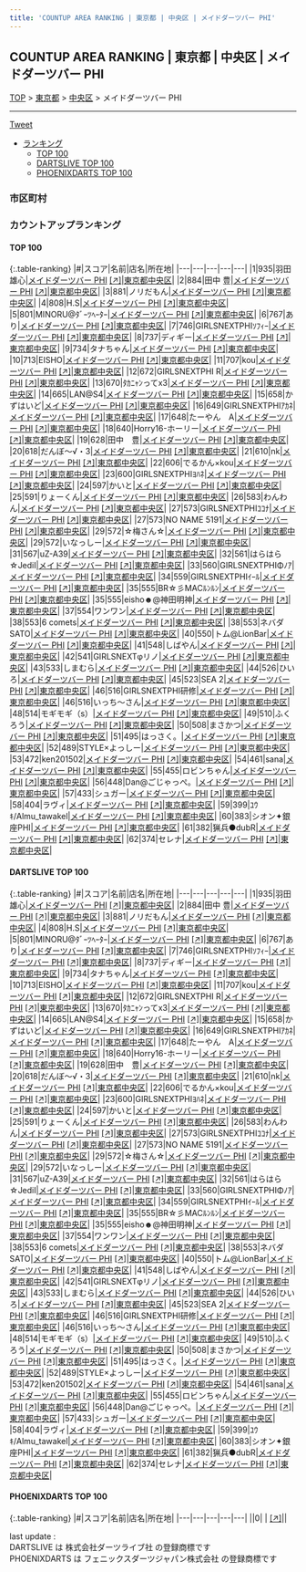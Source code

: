 ```yaml
---
title: 'COUNTUP AREA RANKING | 東京都 | 中央区 | メイドダーツバー PHI'
---
```

## COUNTUP AREA RANKING | 東京都 | 中央区 | メイドダーツバー PHI

[TOP](/darts/rank/) > [東京都](/darts/rank/東京都/) > [中央区](/darts/rank/東京都/中央区/) > メイドダーツバー PHI

___

<a href="https://twitter.com/share?ref_src=twsrc%5Etfw" data-text="COUNTUP AREA RANKING | 東京都中央区メイドダーツバー PHI" class="twitter-share-button" data-hashtags="DARTSLIVE,PHOENIXDARTS,darts,ダーツ" data-show-count="false">Tweet</a>

* [ランキング](#カウントアップランキング)
    * [TOP 100](#top-100)
    * [DARTSLIVE TOP 100](#dartslive-top-100)
    * [PHOENIXDARTS TOP 100](#phoenixdarts-top-100)

### 市区町村

<ul>

</ul>

### カウントアップランキング

#### TOP 100



{:.table-ranking}
|#|スコア|名前|店名|所在地|
|---|---|---|---|---|
|1|935|<span class="rank-name-dl">羽田 雄心</span>|<a href="/darts/rank/shops/1cca150e61a6a6e20d9b047a20a7ba1e.html">メイドダーツバー PHI</a> <a href="https://search.dartslive.com/jp/shop/1cca150e61a6a6e20d9b047a20a7ba1e">[↗]</a>|<a href="/darts/rank/東京都/中央区">東京都中央区</a>|
|2|884|<span class="rank-name-dl">田中 豊</span>|<a href="/darts/rank/shops/1cca150e61a6a6e20d9b047a20a7ba1e.html">メイドダーツバー PHI</a> <a href="https://search.dartslive.com/jp/shop/1cca150e61a6a6e20d9b047a20a7ba1e">[↗]</a>|<a href="/darts/rank/東京都/中央区">東京都中央区</a>|
|3|881|<span class="rank-name-dl">ノリだもん</span>|<a href="/darts/rank/shops/1cca150e61a6a6e20d9b047a20a7ba1e.html">メイドダーツバー PHI</a> <a href="https://search.dartslive.com/jp/shop/1cca150e61a6a6e20d9b047a20a7ba1e">[↗]</a>|<a href="/darts/rank/東京都/中央区">東京都中央区</a>|
|4|808|<span class="rank-name-dl">H.S</span>|<a href="/darts/rank/shops/1cca150e61a6a6e20d9b047a20a7ba1e.html">メイドダーツバー PHI</a> <a href="https://search.dartslive.com/jp/shop/1cca150e61a6a6e20d9b047a20a7ba1e">[↗]</a>|<a href="/darts/rank/東京都/中央区">東京都中央区</a>|
|5|801|<span class="rank-name-dl">MINORU@ﾀﾞｰﾂﾍｰﾀｰ</span>|<a href="/darts/rank/shops/1cca150e61a6a6e20d9b047a20a7ba1e.html">メイドダーツバー PHI</a> <a href="https://search.dartslive.com/jp/shop/1cca150e61a6a6e20d9b047a20a7ba1e">[↗]</a>|<a href="/darts/rank/東京都/中央区">東京都中央区</a>|
|6|767|<span class="rank-name-dl">あり</span>|<a href="/darts/rank/shops/1cca150e61a6a6e20d9b047a20a7ba1e.html">メイドダーツバー PHI</a> <a href="https://search.dartslive.com/jp/shop/1cca150e61a6a6e20d9b047a20a7ba1e">[↗]</a>|<a href="/darts/rank/東京都/中央区">東京都中央区</a>|
|7|746|<span class="rank-name-dl">GIRLSNEXTPHIｿﾌｨｰ</span>|<a href="/darts/rank/shops/1cca150e61a6a6e20d9b047a20a7ba1e.html">メイドダーツバー PHI</a> <a href="https://search.dartslive.com/jp/shop/1cca150e61a6a6e20d9b047a20a7ba1e">[↗]</a>|<a href="/darts/rank/東京都/中央区">東京都中央区</a>|
|8|737|<span class="rank-name-dl">ディギー</span>|<a href="/darts/rank/shops/1cca150e61a6a6e20d9b047a20a7ba1e.html">メイドダーツバー PHI</a> <a href="https://search.dartslive.com/jp/shop/1cca150e61a6a6e20d9b047a20a7ba1e">[↗]</a>|<a href="/darts/rank/東京都/中央区">東京都中央区</a>|
|9|734|<span class="rank-name-dl">タナちゃん</span>|<a href="/darts/rank/shops/1cca150e61a6a6e20d9b047a20a7ba1e.html">メイドダーツバー PHI</a> <a href="https://search.dartslive.com/jp/shop/1cca150e61a6a6e20d9b047a20a7ba1e">[↗]</a>|<a href="/darts/rank/東京都/中央区">東京都中央区</a>|
|10|713|<span class="rank-name-dl">EISHO</span>|<a href="/darts/rank/shops/1cca150e61a6a6e20d9b047a20a7ba1e.html">メイドダーツバー PHI</a> <a href="https://search.dartslive.com/jp/shop/1cca150e61a6a6e20d9b047a20a7ba1e">[↗]</a>|<a href="/darts/rank/東京都/中央区">東京都中央区</a>|
|11|707|<span class="rank-name-dl">kou</span>|<a href="/darts/rank/shops/1cca150e61a6a6e20d9b047a20a7ba1e.html">メイドダーツバー PHI</a> <a href="https://search.dartslive.com/jp/shop/1cca150e61a6a6e20d9b047a20a7ba1e">[↗]</a>|<a href="/darts/rank/東京都/中央区">東京都中央区</a>|
|12|672|<span class="rank-name-dl">GIRLSNEXTPHI R</span>|<a href="/darts/rank/shops/1cca150e61a6a6e20d9b047a20a7ba1e.html">メイドダーツバー PHI</a> <a href="https://search.dartslive.com/jp/shop/1cca150e61a6a6e20d9b047a20a7ba1e">[↗]</a>|<a href="/darts/rank/東京都/中央区">東京都中央区</a>|
|13|670|<span class="rank-name-dl">ﾀｶﾆｬﾝってx3</span>|<a href="/darts/rank/shops/1cca150e61a6a6e20d9b047a20a7ba1e.html">メイドダーツバー PHI</a> <a href="https://search.dartslive.com/jp/shop/1cca150e61a6a6e20d9b047a20a7ba1e">[↗]</a>|<a href="/darts/rank/東京都/中央区">東京都中央区</a>|
|14|665|<span class="rank-name-dl">LAN@S4</span>|<a href="/darts/rank/shops/1cca150e61a6a6e20d9b047a20a7ba1e.html">メイドダーツバー PHI</a> <a href="https://search.dartslive.com/jp/shop/1cca150e61a6a6e20d9b047a20a7ba1e">[↗]</a>|<a href="/darts/rank/東京都/中央区">東京都中央区</a>|
|15|658|<span class="rank-name-dl">かずはいど</span>|<a href="/darts/rank/shops/1cca150e61a6a6e20d9b047a20a7ba1e.html">メイドダーツバー PHI</a> <a href="https://search.dartslive.com/jp/shop/1cca150e61a6a6e20d9b047a20a7ba1e">[↗]</a>|<a href="/darts/rank/東京都/中央区">東京都中央区</a>|
|16|649|<span class="rank-name-dl">GIRLSNEXTPHIｱｶﾈ</span>|<a href="/darts/rank/shops/1cca150e61a6a6e20d9b047a20a7ba1e.html">メイドダーツバー PHI</a> <a href="https://search.dartslive.com/jp/shop/1cca150e61a6a6e20d9b047a20a7ba1e">[↗]</a>|<a href="/darts/rank/東京都/中央区">東京都中央区</a>|
|17|648|<span class="rank-name-dl">たーやん　A</span>|<a href="/darts/rank/shops/1cca150e61a6a6e20d9b047a20a7ba1e.html">メイドダーツバー PHI</a> <a href="https://search.dartslive.com/jp/shop/1cca150e61a6a6e20d9b047a20a7ba1e">[↗]</a>|<a href="/darts/rank/東京都/中央区">東京都中央区</a>|
|18|640|<span class="rank-name-dl">Horry16-ホーリー</span>|<a href="/darts/rank/shops/1cca150e61a6a6e20d9b047a20a7ba1e.html">メイドダーツバー PHI</a> <a href="https://search.dartslive.com/jp/shop/1cca150e61a6a6e20d9b047a20a7ba1e">[↗]</a>|<a href="/darts/rank/東京都/中央区">東京都中央区</a>|
|19|628|<span class="rank-name-dl">田中　豊</span>|<a href="/darts/rank/shops/1cca150e61a6a6e20d9b047a20a7ba1e.html">メイドダーツバー PHI</a> <a href="https://search.dartslive.com/jp/shop/1cca150e61a6a6e20d9b047a20a7ba1e">[↗]</a>|<a href="/darts/rank/東京都/中央区">東京都中央区</a>|
|20|618|<span class="rank-name-dl">だんぼ〜√・3</span>|<a href="/darts/rank/shops/1cca150e61a6a6e20d9b047a20a7ba1e.html">メイドダーツバー PHI</a> <a href="https://search.dartslive.com/jp/shop/1cca150e61a6a6e20d9b047a20a7ba1e">[↗]</a>|<a href="/darts/rank/東京都/中央区">東京都中央区</a>|
|21|610|<span class="rank-name-dl">nk</span>|<a href="/darts/rank/shops/1cca150e61a6a6e20d9b047a20a7ba1e.html">メイドダーツバー PHI</a> <a href="https://search.dartslive.com/jp/shop/1cca150e61a6a6e20d9b047a20a7ba1e">[↗]</a>|<a href="/darts/rank/東京都/中央区">東京都中央区</a>|
|22|606|<span class="rank-name-dl">でるかん×kou</span>|<a href="/darts/rank/shops/1cca150e61a6a6e20d9b047a20a7ba1e.html">メイドダーツバー PHI</a> <a href="https://search.dartslive.com/jp/shop/1cca150e61a6a6e20d9b047a20a7ba1e">[↗]</a>|<a href="/darts/rank/東京都/中央区">東京都中央区</a>|
|23|600|<span class="rank-name-dl">GIRLSNEXTPHIﾖﾊﾈ</span>|<a href="/darts/rank/shops/1cca150e61a6a6e20d9b047a20a7ba1e.html">メイドダーツバー PHI</a> <a href="https://search.dartslive.com/jp/shop/1cca150e61a6a6e20d9b047a20a7ba1e">[↗]</a>|<a href="/darts/rank/東京都/中央区">東京都中央区</a>|
|24|597|<span class="rank-name-dl">かいと</span>|<a href="/darts/rank/shops/1cca150e61a6a6e20d9b047a20a7ba1e.html">メイドダーツバー PHI</a> <a href="https://search.dartslive.com/jp/shop/1cca150e61a6a6e20d9b047a20a7ba1e">[↗]</a>|<a href="/darts/rank/東京都/中央区">東京都中央区</a>|
|25|591|<span class="rank-name-dl">りょーくん</span>|<a href="/darts/rank/shops/1cca150e61a6a6e20d9b047a20a7ba1e.html">メイドダーツバー PHI</a> <a href="https://search.dartslive.com/jp/shop/1cca150e61a6a6e20d9b047a20a7ba1e">[↗]</a>|<a href="/darts/rank/東京都/中央区">東京都中央区</a>|
|26|583|<span class="rank-name-dl">わんわん</span>|<a href="/darts/rank/shops/1cca150e61a6a6e20d9b047a20a7ba1e.html">メイドダーツバー PHI</a> <a href="https://search.dartslive.com/jp/shop/1cca150e61a6a6e20d9b047a20a7ba1e">[↗]</a>|<a href="/darts/rank/東京都/中央区">東京都中央区</a>|
|27|573|<span class="rank-name-dl">GIRLSNEXTPHIｺｺﾅ</span>|<a href="/darts/rank/shops/1cca150e61a6a6e20d9b047a20a7ba1e.html">メイドダーツバー PHI</a> <a href="https://search.dartslive.com/jp/shop/1cca150e61a6a6e20d9b047a20a7ba1e">[↗]</a>|<a href="/darts/rank/東京都/中央区">東京都中央区</a>|
|27|573|<span class="rank-name-dl">NO NAME 5191</span>|<a href="/darts/rank/shops/1cca150e61a6a6e20d9b047a20a7ba1e.html">メイドダーツバー PHI</a> <a href="https://search.dartslive.com/jp/shop/1cca150e61a6a6e20d9b047a20a7ba1e">[↗]</a>|<a href="/darts/rank/東京都/中央区">東京都中央区</a>|
|29|572|<span class="rank-name-dl">☆梅さん☆</span>|<a href="/darts/rank/shops/1cca150e61a6a6e20d9b047a20a7ba1e.html">メイドダーツバー PHI</a> <a href="https://search.dartslive.com/jp/shop/1cca150e61a6a6e20d9b047a20a7ba1e">[↗]</a>|<a href="/darts/rank/東京都/中央区">東京都中央区</a>|
|29|572|<span class="rank-name-dl">いなっしー</span>|<a href="/darts/rank/shops/1cca150e61a6a6e20d9b047a20a7ba1e.html">メイドダーツバー PHI</a> <a href="https://search.dartslive.com/jp/shop/1cca150e61a6a6e20d9b047a20a7ba1e">[↗]</a>|<a href="/darts/rank/東京都/中央区">東京都中央区</a>|
|31|567|<span class="rank-name-dl">uZ-A39</span>|<a href="/darts/rank/shops/1cca150e61a6a6e20d9b047a20a7ba1e.html">メイドダーツバー PHI</a> <a href="https://search.dartslive.com/jp/shop/1cca150e61a6a6e20d9b047a20a7ba1e">[↗]</a>|<a href="/darts/rank/東京都/中央区">東京都中央区</a>|
|32|561|<span class="rank-name-dl">はらはら☆JediⅠ</span>|<a href="/darts/rank/shops/1cca150e61a6a6e20d9b047a20a7ba1e.html">メイドダーツバー PHI</a> <a href="https://search.dartslive.com/jp/shop/1cca150e61a6a6e20d9b047a20a7ba1e">[↗]</a>|<a href="/darts/rank/東京都/中央区">東京都中央区</a>|
|33|560|<span class="rank-name-dl">GIRLSNEXTPHIΦﾉｱ</span>|<a href="/darts/rank/shops/1cca150e61a6a6e20d9b047a20a7ba1e.html">メイドダーツバー PHI</a> <a href="https://search.dartslive.com/jp/shop/1cca150e61a6a6e20d9b047a20a7ba1e">[↗]</a>|<a href="/darts/rank/東京都/中央区">東京都中央区</a>|
|34|559|<span class="rank-name-dl">GIRLSNEXTPHIｲｰﾙ</span>|<a href="/darts/rank/shops/1cca150e61a6a6e20d9b047a20a7ba1e.html">メイドダーツバー PHI</a> <a href="https://search.dartslive.com/jp/shop/1cca150e61a6a6e20d9b047a20a7ba1e">[↗]</a>|<a href="/darts/rank/東京都/中央区">東京都中央区</a>|
|35|555|<span class="rank-name-dl">BR☆彡MACﾙﾝﾙﾝ</span>|<a href="/darts/rank/shops/1cca150e61a6a6e20d9b047a20a7ba1e.html">メイドダーツバー PHI</a> <a href="https://search.dartslive.com/jp/shop/1cca150e61a6a6e20d9b047a20a7ba1e">[↗]</a>|<a href="/darts/rank/東京都/中央区">東京都中央区</a>|
|35|555|<span class="rank-name-dl">eisho☻@神田明神</span>|<a href="/darts/rank/shops/1cca150e61a6a6e20d9b047a20a7ba1e.html">メイドダーツバー PHI</a> <a href="https://search.dartslive.com/jp/shop/1cca150e61a6a6e20d9b047a20a7ba1e">[↗]</a>|<a href="/darts/rank/東京都/中央区">東京都中央区</a>|
|37|554|<span class="rank-name-dl">ワンワン</span>|<a href="/darts/rank/shops/1cca150e61a6a6e20d9b047a20a7ba1e.html">メイドダーツバー PHI</a> <a href="https://search.dartslive.com/jp/shop/1cca150e61a6a6e20d9b047a20a7ba1e">[↗]</a>|<a href="/darts/rank/東京都/中央区">東京都中央区</a>|
|38|553|<span class="rank-name-dl">6 comets</span>|<a href="/darts/rank/shops/1cca150e61a6a6e20d9b047a20a7ba1e.html">メイドダーツバー PHI</a> <a href="https://search.dartslive.com/jp/shop/1cca150e61a6a6e20d9b047a20a7ba1e">[↗]</a>|<a href="/darts/rank/東京都/中央区">東京都中央区</a>|
|38|553|<span class="rank-name-dl">ネバダSATO</span>|<a href="/darts/rank/shops/1cca150e61a6a6e20d9b047a20a7ba1e.html">メイドダーツバー PHI</a> <a href="https://search.dartslive.com/jp/shop/1cca150e61a6a6e20d9b047a20a7ba1e">[↗]</a>|<a href="/darts/rank/東京都/中央区">東京都中央区</a>|
|40|550|<span class="rank-name-dl">トム@LionBar</span>|<a href="/darts/rank/shops/1cca150e61a6a6e20d9b047a20a7ba1e.html">メイドダーツバー PHI</a> <a href="https://search.dartslive.com/jp/shop/1cca150e61a6a6e20d9b047a20a7ba1e">[↗]</a>|<a href="/darts/rank/東京都/中央区">東京都中央区</a>|
|41|548|<span class="rank-name-dl">しばやん</span>|<a href="/darts/rank/shops/1cca150e61a6a6e20d9b047a20a7ba1e.html">メイドダーツバー PHI</a> <a href="https://search.dartslive.com/jp/shop/1cca150e61a6a6e20d9b047a20a7ba1e">[↗]</a>|<a href="/darts/rank/東京都/中央区">東京都中央区</a>|
|42|541|<span class="rank-name-dl">GIRLSNEXTφリノ</span>|<a href="/darts/rank/shops/1cca150e61a6a6e20d9b047a20a7ba1e.html">メイドダーツバー PHI</a> <a href="https://search.dartslive.com/jp/shop/1cca150e61a6a6e20d9b047a20a7ba1e">[↗]</a>|<a href="/darts/rank/東京都/中央区">東京都中央区</a>|
|43|533|<span class="rank-name-dl">しまむら</span>|<a href="/darts/rank/shops/1cca150e61a6a6e20d9b047a20a7ba1e.html">メイドダーツバー PHI</a> <a href="https://search.dartslive.com/jp/shop/1cca150e61a6a6e20d9b047a20a7ba1e">[↗]</a>|<a href="/darts/rank/東京都/中央区">東京都中央区</a>|
|44|526|<span class="rank-name-dl">ひいろ</span>|<a href="/darts/rank/shops/1cca150e61a6a6e20d9b047a20a7ba1e.html">メイドダーツバー PHI</a> <a href="https://search.dartslive.com/jp/shop/1cca150e61a6a6e20d9b047a20a7ba1e">[↗]</a>|<a href="/darts/rank/東京都/中央区">東京都中央区</a>|
|45|523|<span class="rank-name-dl">SEA 2</span>|<a href="/darts/rank/shops/1cca150e61a6a6e20d9b047a20a7ba1e.html">メイドダーツバー PHI</a> <a href="https://search.dartslive.com/jp/shop/1cca150e61a6a6e20d9b047a20a7ba1e">[↗]</a>|<a href="/darts/rank/東京都/中央区">東京都中央区</a>|
|46|516|<span class="rank-name-dl">GIRLSNEXTPHI研修</span>|<a href="/darts/rank/shops/1cca150e61a6a6e20d9b047a20a7ba1e.html">メイドダーツバー PHI</a> <a href="https://search.dartslive.com/jp/shop/1cca150e61a6a6e20d9b047a20a7ba1e">[↗]</a>|<a href="/darts/rank/東京都/中央区">東京都中央区</a>|
|46|516|<span class="rank-name-dl">いっち～さん</span>|<a href="/darts/rank/shops/1cca150e61a6a6e20d9b047a20a7ba1e.html">メイドダーツバー PHI</a> <a href="https://search.dartslive.com/jp/shop/1cca150e61a6a6e20d9b047a20a7ba1e">[↗]</a>|<a href="/darts/rank/東京都/中央区">東京都中央区</a>|
|48|514|<span class="rank-name-dl">モギモギ（s）</span>|<a href="/darts/rank/shops/1cca150e61a6a6e20d9b047a20a7ba1e.html">メイドダーツバー PHI</a> <a href="https://search.dartslive.com/jp/shop/1cca150e61a6a6e20d9b047a20a7ba1e">[↗]</a>|<a href="/darts/rank/東京都/中央区">東京都中央区</a>|
|49|510|<span class="rank-name-dl">ふくろう</span>|<a href="/darts/rank/shops/1cca150e61a6a6e20d9b047a20a7ba1e.html">メイドダーツバー PHI</a> <a href="https://search.dartslive.com/jp/shop/1cca150e61a6a6e20d9b047a20a7ba1e">[↗]</a>|<a href="/darts/rank/東京都/中央区">東京都中央区</a>|
|50|508|<span class="rank-name-dl">まさかつ</span>|<a href="/darts/rank/shops/1cca150e61a6a6e20d9b047a20a7ba1e.html">メイドダーツバー PHI</a> <a href="https://search.dartslive.com/jp/shop/1cca150e61a6a6e20d9b047a20a7ba1e">[↗]</a>|<a href="/darts/rank/東京都/中央区">東京都中央区</a>|
|51|495|<span class="rank-name-dl">はっさく。</span>|<a href="/darts/rank/shops/1cca150e61a6a6e20d9b047a20a7ba1e.html">メイドダーツバー PHI</a> <a href="https://search.dartslive.com/jp/shop/1cca150e61a6a6e20d9b047a20a7ba1e">[↗]</a>|<a href="/darts/rank/東京都/中央区">東京都中央区</a>|
|52|489|<span class="rank-name-dl">STYLE×よっしー</span>|<a href="/darts/rank/shops/1cca150e61a6a6e20d9b047a20a7ba1e.html">メイドダーツバー PHI</a> <a href="https://search.dartslive.com/jp/shop/1cca150e61a6a6e20d9b047a20a7ba1e">[↗]</a>|<a href="/darts/rank/東京都/中央区">東京都中央区</a>|
|53|472|<span class="rank-name-dl">ken201502</span>|<a href="/darts/rank/shops/1cca150e61a6a6e20d9b047a20a7ba1e.html">メイドダーツバー PHI</a> <a href="https://search.dartslive.com/jp/shop/1cca150e61a6a6e20d9b047a20a7ba1e">[↗]</a>|<a href="/darts/rank/東京都/中央区">東京都中央区</a>|
|54|461|<span class="rank-name-dl">sana</span>|<a href="/darts/rank/shops/1cca150e61a6a6e20d9b047a20a7ba1e.html">メイドダーツバー PHI</a> <a href="https://search.dartslive.com/jp/shop/1cca150e61a6a6e20d9b047a20a7ba1e">[↗]</a>|<a href="/darts/rank/東京都/中央区">東京都中央区</a>|
|55|455|<span class="rank-name-dl">ロビンちゃん</span>|<a href="/darts/rank/shops/1cca150e61a6a6e20d9b047a20a7ba1e.html">メイドダーツバー PHI</a> <a href="https://search.dartslive.com/jp/shop/1cca150e61a6a6e20d9b047a20a7ba1e">[↗]</a>|<a href="/darts/rank/東京都/中央区">東京都中央区</a>|
|56|448|<span class="rank-name-dl">Dan@ごじゃっぺ。</span>|<a href="/darts/rank/shops/1cca150e61a6a6e20d9b047a20a7ba1e.html">メイドダーツバー PHI</a> <a href="https://search.dartslive.com/jp/shop/1cca150e61a6a6e20d9b047a20a7ba1e">[↗]</a>|<a href="/darts/rank/東京都/中央区">東京都中央区</a>|
|57|433|<span class="rank-name-dl">シュガー</span>|<a href="/darts/rank/shops/1cca150e61a6a6e20d9b047a20a7ba1e.html">メイドダーツバー PHI</a> <a href="https://search.dartslive.com/jp/shop/1cca150e61a6a6e20d9b047a20a7ba1e">[↗]</a>|<a href="/darts/rank/東京都/中央区">東京都中央区</a>|
|58|404|<span class="rank-name-dl">ラヴィ</span>|<a href="/darts/rank/shops/1cca150e61a6a6e20d9b047a20a7ba1e.html">メイドダーツバー PHI</a> <a href="https://search.dartslive.com/jp/shop/1cca150e61a6a6e20d9b047a20a7ba1e">[↗]</a>|<a href="/darts/rank/東京都/中央区">東京都中央区</a>|
|59|399|<span class="rank-name-dl">ﾕｳｷ/Almu_tawakel</span>|<a href="/darts/rank/shops/1cca150e61a6a6e20d9b047a20a7ba1e.html">メイドダーツバー PHI</a> <a href="https://search.dartslive.com/jp/shop/1cca150e61a6a6e20d9b047a20a7ba1e">[↗]</a>|<a href="/darts/rank/東京都/中央区">東京都中央区</a>|
|60|383|<span class="rank-name-dl">シオン✦銀座PHI</span>|<a href="/darts/rank/shops/1cca150e61a6a6e20d9b047a20a7ba1e.html">メイドダーツバー PHI</a> <a href="https://search.dartslive.com/jp/shop/1cca150e61a6a6e20d9b047a20a7ba1e">[↗]</a>|<a href="/darts/rank/東京都/中央区">東京都中央区</a>|
|61|382|<span class="rank-name-dl">猟兵●dubR</span>|<a href="/darts/rank/shops/1cca150e61a6a6e20d9b047a20a7ba1e.html">メイドダーツバー PHI</a> <a href="https://search.dartslive.com/jp/shop/1cca150e61a6a6e20d9b047a20a7ba1e">[↗]</a>|<a href="/darts/rank/東京都/中央区">東京都中央区</a>|
|62|374|<span class="rank-name-dl">セレナ</span>|<a href="/darts/rank/shops/1cca150e61a6a6e20d9b047a20a7ba1e.html">メイドダーツバー PHI</a> <a href="https://search.dartslive.com/jp/shop/1cca150e61a6a6e20d9b047a20a7ba1e">[↗]</a>|<a href="/darts/rank/東京都/中央区">東京都中央区</a>|


#### DARTSLIVE TOP 100



{:.table-ranking}
|#|スコア|名前|店名|所在地|
|---|---|---|---|---|
|1|935|<span class="rank-name-dl">羽田 雄心</span>|<a href="/darts/rank/shops/1cca150e61a6a6e20d9b047a20a7ba1e.html">メイドダーツバー PHI</a> <a href="https://search.dartslive.com/jp/shop/1cca150e61a6a6e20d9b047a20a7ba1e">[↗]</a>|<a href="/darts/rank/東京都/中央区">東京都中央区</a>|
|2|884|<span class="rank-name-dl">田中 豊</span>|<a href="/darts/rank/shops/1cca150e61a6a6e20d9b047a20a7ba1e.html">メイドダーツバー PHI</a> <a href="https://search.dartslive.com/jp/shop/1cca150e61a6a6e20d9b047a20a7ba1e">[↗]</a>|<a href="/darts/rank/東京都/中央区">東京都中央区</a>|
|3|881|<span class="rank-name-dl">ノリだもん</span>|<a href="/darts/rank/shops/1cca150e61a6a6e20d9b047a20a7ba1e.html">メイドダーツバー PHI</a> <a href="https://search.dartslive.com/jp/shop/1cca150e61a6a6e20d9b047a20a7ba1e">[↗]</a>|<a href="/darts/rank/東京都/中央区">東京都中央区</a>|
|4|808|<span class="rank-name-dl">H.S</span>|<a href="/darts/rank/shops/1cca150e61a6a6e20d9b047a20a7ba1e.html">メイドダーツバー PHI</a> <a href="https://search.dartslive.com/jp/shop/1cca150e61a6a6e20d9b047a20a7ba1e">[↗]</a>|<a href="/darts/rank/東京都/中央区">東京都中央区</a>|
|5|801|<span class="rank-name-dl">MINORU@ﾀﾞｰﾂﾍｰﾀｰ</span>|<a href="/darts/rank/shops/1cca150e61a6a6e20d9b047a20a7ba1e.html">メイドダーツバー PHI</a> <a href="https://search.dartslive.com/jp/shop/1cca150e61a6a6e20d9b047a20a7ba1e">[↗]</a>|<a href="/darts/rank/東京都/中央区">東京都中央区</a>|
|6|767|<span class="rank-name-dl">あり</span>|<a href="/darts/rank/shops/1cca150e61a6a6e20d9b047a20a7ba1e.html">メイドダーツバー PHI</a> <a href="https://search.dartslive.com/jp/shop/1cca150e61a6a6e20d9b047a20a7ba1e">[↗]</a>|<a href="/darts/rank/東京都/中央区">東京都中央区</a>|
|7|746|<span class="rank-name-dl">GIRLSNEXTPHIｿﾌｨｰ</span>|<a href="/darts/rank/shops/1cca150e61a6a6e20d9b047a20a7ba1e.html">メイドダーツバー PHI</a> <a href="https://search.dartslive.com/jp/shop/1cca150e61a6a6e20d9b047a20a7ba1e">[↗]</a>|<a href="/darts/rank/東京都/中央区">東京都中央区</a>|
|8|737|<span class="rank-name-dl">ディギー</span>|<a href="/darts/rank/shops/1cca150e61a6a6e20d9b047a20a7ba1e.html">メイドダーツバー PHI</a> <a href="https://search.dartslive.com/jp/shop/1cca150e61a6a6e20d9b047a20a7ba1e">[↗]</a>|<a href="/darts/rank/東京都/中央区">東京都中央区</a>|
|9|734|<span class="rank-name-dl">タナちゃん</span>|<a href="/darts/rank/shops/1cca150e61a6a6e20d9b047a20a7ba1e.html">メイドダーツバー PHI</a> <a href="https://search.dartslive.com/jp/shop/1cca150e61a6a6e20d9b047a20a7ba1e">[↗]</a>|<a href="/darts/rank/東京都/中央区">東京都中央区</a>|
|10|713|<span class="rank-name-dl">EISHO</span>|<a href="/darts/rank/shops/1cca150e61a6a6e20d9b047a20a7ba1e.html">メイドダーツバー PHI</a> <a href="https://search.dartslive.com/jp/shop/1cca150e61a6a6e20d9b047a20a7ba1e">[↗]</a>|<a href="/darts/rank/東京都/中央区">東京都中央区</a>|
|11|707|<span class="rank-name-dl">kou</span>|<a href="/darts/rank/shops/1cca150e61a6a6e20d9b047a20a7ba1e.html">メイドダーツバー PHI</a> <a href="https://search.dartslive.com/jp/shop/1cca150e61a6a6e20d9b047a20a7ba1e">[↗]</a>|<a href="/darts/rank/東京都/中央区">東京都中央区</a>|
|12|672|<span class="rank-name-dl">GIRLSNEXTPHI R</span>|<a href="/darts/rank/shops/1cca150e61a6a6e20d9b047a20a7ba1e.html">メイドダーツバー PHI</a> <a href="https://search.dartslive.com/jp/shop/1cca150e61a6a6e20d9b047a20a7ba1e">[↗]</a>|<a href="/darts/rank/東京都/中央区">東京都中央区</a>|
|13|670|<span class="rank-name-dl">ﾀｶﾆｬﾝってx3</span>|<a href="/darts/rank/shops/1cca150e61a6a6e20d9b047a20a7ba1e.html">メイドダーツバー PHI</a> <a href="https://search.dartslive.com/jp/shop/1cca150e61a6a6e20d9b047a20a7ba1e">[↗]</a>|<a href="/darts/rank/東京都/中央区">東京都中央区</a>|
|14|665|<span class="rank-name-dl">LAN@S4</span>|<a href="/darts/rank/shops/1cca150e61a6a6e20d9b047a20a7ba1e.html">メイドダーツバー PHI</a> <a href="https://search.dartslive.com/jp/shop/1cca150e61a6a6e20d9b047a20a7ba1e">[↗]</a>|<a href="/darts/rank/東京都/中央区">東京都中央区</a>|
|15|658|<span class="rank-name-dl">かずはいど</span>|<a href="/darts/rank/shops/1cca150e61a6a6e20d9b047a20a7ba1e.html">メイドダーツバー PHI</a> <a href="https://search.dartslive.com/jp/shop/1cca150e61a6a6e20d9b047a20a7ba1e">[↗]</a>|<a href="/darts/rank/東京都/中央区">東京都中央区</a>|
|16|649|<span class="rank-name-dl">GIRLSNEXTPHIｱｶﾈ</span>|<a href="/darts/rank/shops/1cca150e61a6a6e20d9b047a20a7ba1e.html">メイドダーツバー PHI</a> <a href="https://search.dartslive.com/jp/shop/1cca150e61a6a6e20d9b047a20a7ba1e">[↗]</a>|<a href="/darts/rank/東京都/中央区">東京都中央区</a>|
|17|648|<span class="rank-name-dl">たーやん　A</span>|<a href="/darts/rank/shops/1cca150e61a6a6e20d9b047a20a7ba1e.html">メイドダーツバー PHI</a> <a href="https://search.dartslive.com/jp/shop/1cca150e61a6a6e20d9b047a20a7ba1e">[↗]</a>|<a href="/darts/rank/東京都/中央区">東京都中央区</a>|
|18|640|<span class="rank-name-dl">Horry16-ホーリー</span>|<a href="/darts/rank/shops/1cca150e61a6a6e20d9b047a20a7ba1e.html">メイドダーツバー PHI</a> <a href="https://search.dartslive.com/jp/shop/1cca150e61a6a6e20d9b047a20a7ba1e">[↗]</a>|<a href="/darts/rank/東京都/中央区">東京都中央区</a>|
|19|628|<span class="rank-name-dl">田中　豊</span>|<a href="/darts/rank/shops/1cca150e61a6a6e20d9b047a20a7ba1e.html">メイドダーツバー PHI</a> <a href="https://search.dartslive.com/jp/shop/1cca150e61a6a6e20d9b047a20a7ba1e">[↗]</a>|<a href="/darts/rank/東京都/中央区">東京都中央区</a>|
|20|618|<span class="rank-name-dl">だんぼ〜√・3</span>|<a href="/darts/rank/shops/1cca150e61a6a6e20d9b047a20a7ba1e.html">メイドダーツバー PHI</a> <a href="https://search.dartslive.com/jp/shop/1cca150e61a6a6e20d9b047a20a7ba1e">[↗]</a>|<a href="/darts/rank/東京都/中央区">東京都中央区</a>|
|21|610|<span class="rank-name-dl">nk</span>|<a href="/darts/rank/shops/1cca150e61a6a6e20d9b047a20a7ba1e.html">メイドダーツバー PHI</a> <a href="https://search.dartslive.com/jp/shop/1cca150e61a6a6e20d9b047a20a7ba1e">[↗]</a>|<a href="/darts/rank/東京都/中央区">東京都中央区</a>|
|22|606|<span class="rank-name-dl">でるかん×kou</span>|<a href="/darts/rank/shops/1cca150e61a6a6e20d9b047a20a7ba1e.html">メイドダーツバー PHI</a> <a href="https://search.dartslive.com/jp/shop/1cca150e61a6a6e20d9b047a20a7ba1e">[↗]</a>|<a href="/darts/rank/東京都/中央区">東京都中央区</a>|
|23|600|<span class="rank-name-dl">GIRLSNEXTPHIﾖﾊﾈ</span>|<a href="/darts/rank/shops/1cca150e61a6a6e20d9b047a20a7ba1e.html">メイドダーツバー PHI</a> <a href="https://search.dartslive.com/jp/shop/1cca150e61a6a6e20d9b047a20a7ba1e">[↗]</a>|<a href="/darts/rank/東京都/中央区">東京都中央区</a>|
|24|597|<span class="rank-name-dl">かいと</span>|<a href="/darts/rank/shops/1cca150e61a6a6e20d9b047a20a7ba1e.html">メイドダーツバー PHI</a> <a href="https://search.dartslive.com/jp/shop/1cca150e61a6a6e20d9b047a20a7ba1e">[↗]</a>|<a href="/darts/rank/東京都/中央区">東京都中央区</a>|
|25|591|<span class="rank-name-dl">りょーくん</span>|<a href="/darts/rank/shops/1cca150e61a6a6e20d9b047a20a7ba1e.html">メイドダーツバー PHI</a> <a href="https://search.dartslive.com/jp/shop/1cca150e61a6a6e20d9b047a20a7ba1e">[↗]</a>|<a href="/darts/rank/東京都/中央区">東京都中央区</a>|
|26|583|<span class="rank-name-dl">わんわん</span>|<a href="/darts/rank/shops/1cca150e61a6a6e20d9b047a20a7ba1e.html">メイドダーツバー PHI</a> <a href="https://search.dartslive.com/jp/shop/1cca150e61a6a6e20d9b047a20a7ba1e">[↗]</a>|<a href="/darts/rank/東京都/中央区">東京都中央区</a>|
|27|573|<span class="rank-name-dl">GIRLSNEXTPHIｺｺﾅ</span>|<a href="/darts/rank/shops/1cca150e61a6a6e20d9b047a20a7ba1e.html">メイドダーツバー PHI</a> <a href="https://search.dartslive.com/jp/shop/1cca150e61a6a6e20d9b047a20a7ba1e">[↗]</a>|<a href="/darts/rank/東京都/中央区">東京都中央区</a>|
|27|573|<span class="rank-name-dl">NO NAME 5191</span>|<a href="/darts/rank/shops/1cca150e61a6a6e20d9b047a20a7ba1e.html">メイドダーツバー PHI</a> <a href="https://search.dartslive.com/jp/shop/1cca150e61a6a6e20d9b047a20a7ba1e">[↗]</a>|<a href="/darts/rank/東京都/中央区">東京都中央区</a>|
|29|572|<span class="rank-name-dl">☆梅さん☆</span>|<a href="/darts/rank/shops/1cca150e61a6a6e20d9b047a20a7ba1e.html">メイドダーツバー PHI</a> <a href="https://search.dartslive.com/jp/shop/1cca150e61a6a6e20d9b047a20a7ba1e">[↗]</a>|<a href="/darts/rank/東京都/中央区">東京都中央区</a>|
|29|572|<span class="rank-name-dl">いなっしー</span>|<a href="/darts/rank/shops/1cca150e61a6a6e20d9b047a20a7ba1e.html">メイドダーツバー PHI</a> <a href="https://search.dartslive.com/jp/shop/1cca150e61a6a6e20d9b047a20a7ba1e">[↗]</a>|<a href="/darts/rank/東京都/中央区">東京都中央区</a>|
|31|567|<span class="rank-name-dl">uZ-A39</span>|<a href="/darts/rank/shops/1cca150e61a6a6e20d9b047a20a7ba1e.html">メイドダーツバー PHI</a> <a href="https://search.dartslive.com/jp/shop/1cca150e61a6a6e20d9b047a20a7ba1e">[↗]</a>|<a href="/darts/rank/東京都/中央区">東京都中央区</a>|
|32|561|<span class="rank-name-dl">はらはら☆JediⅠ</span>|<a href="/darts/rank/shops/1cca150e61a6a6e20d9b047a20a7ba1e.html">メイドダーツバー PHI</a> <a href="https://search.dartslive.com/jp/shop/1cca150e61a6a6e20d9b047a20a7ba1e">[↗]</a>|<a href="/darts/rank/東京都/中央区">東京都中央区</a>|
|33|560|<span class="rank-name-dl">GIRLSNEXTPHIΦﾉｱ</span>|<a href="/darts/rank/shops/1cca150e61a6a6e20d9b047a20a7ba1e.html">メイドダーツバー PHI</a> <a href="https://search.dartslive.com/jp/shop/1cca150e61a6a6e20d9b047a20a7ba1e">[↗]</a>|<a href="/darts/rank/東京都/中央区">東京都中央区</a>|
|34|559|<span class="rank-name-dl">GIRLSNEXTPHIｲｰﾙ</span>|<a href="/darts/rank/shops/1cca150e61a6a6e20d9b047a20a7ba1e.html">メイドダーツバー PHI</a> <a href="https://search.dartslive.com/jp/shop/1cca150e61a6a6e20d9b047a20a7ba1e">[↗]</a>|<a href="/darts/rank/東京都/中央区">東京都中央区</a>|
|35|555|<span class="rank-name-dl">BR☆彡MACﾙﾝﾙﾝ</span>|<a href="/darts/rank/shops/1cca150e61a6a6e20d9b047a20a7ba1e.html">メイドダーツバー PHI</a> <a href="https://search.dartslive.com/jp/shop/1cca150e61a6a6e20d9b047a20a7ba1e">[↗]</a>|<a href="/darts/rank/東京都/中央区">東京都中央区</a>|
|35|555|<span class="rank-name-dl">eisho☻@神田明神</span>|<a href="/darts/rank/shops/1cca150e61a6a6e20d9b047a20a7ba1e.html">メイドダーツバー PHI</a> <a href="https://search.dartslive.com/jp/shop/1cca150e61a6a6e20d9b047a20a7ba1e">[↗]</a>|<a href="/darts/rank/東京都/中央区">東京都中央区</a>|
|37|554|<span class="rank-name-dl">ワンワン</span>|<a href="/darts/rank/shops/1cca150e61a6a6e20d9b047a20a7ba1e.html">メイドダーツバー PHI</a> <a href="https://search.dartslive.com/jp/shop/1cca150e61a6a6e20d9b047a20a7ba1e">[↗]</a>|<a href="/darts/rank/東京都/中央区">東京都中央区</a>|
|38|553|<span class="rank-name-dl">6 comets</span>|<a href="/darts/rank/shops/1cca150e61a6a6e20d9b047a20a7ba1e.html">メイドダーツバー PHI</a> <a href="https://search.dartslive.com/jp/shop/1cca150e61a6a6e20d9b047a20a7ba1e">[↗]</a>|<a href="/darts/rank/東京都/中央区">東京都中央区</a>|
|38|553|<span class="rank-name-dl">ネバダSATO</span>|<a href="/darts/rank/shops/1cca150e61a6a6e20d9b047a20a7ba1e.html">メイドダーツバー PHI</a> <a href="https://search.dartslive.com/jp/shop/1cca150e61a6a6e20d9b047a20a7ba1e">[↗]</a>|<a href="/darts/rank/東京都/中央区">東京都中央区</a>|
|40|550|<span class="rank-name-dl">トム@LionBar</span>|<a href="/darts/rank/shops/1cca150e61a6a6e20d9b047a20a7ba1e.html">メイドダーツバー PHI</a> <a href="https://search.dartslive.com/jp/shop/1cca150e61a6a6e20d9b047a20a7ba1e">[↗]</a>|<a href="/darts/rank/東京都/中央区">東京都中央区</a>|
|41|548|<span class="rank-name-dl">しばやん</span>|<a href="/darts/rank/shops/1cca150e61a6a6e20d9b047a20a7ba1e.html">メイドダーツバー PHI</a> <a href="https://search.dartslive.com/jp/shop/1cca150e61a6a6e20d9b047a20a7ba1e">[↗]</a>|<a href="/darts/rank/東京都/中央区">東京都中央区</a>|
|42|541|<span class="rank-name-dl">GIRLSNEXTφリノ</span>|<a href="/darts/rank/shops/1cca150e61a6a6e20d9b047a20a7ba1e.html">メイドダーツバー PHI</a> <a href="https://search.dartslive.com/jp/shop/1cca150e61a6a6e20d9b047a20a7ba1e">[↗]</a>|<a href="/darts/rank/東京都/中央区">東京都中央区</a>|
|43|533|<span class="rank-name-dl">しまむら</span>|<a href="/darts/rank/shops/1cca150e61a6a6e20d9b047a20a7ba1e.html">メイドダーツバー PHI</a> <a href="https://search.dartslive.com/jp/shop/1cca150e61a6a6e20d9b047a20a7ba1e">[↗]</a>|<a href="/darts/rank/東京都/中央区">東京都中央区</a>|
|44|526|<span class="rank-name-dl">ひいろ</span>|<a href="/darts/rank/shops/1cca150e61a6a6e20d9b047a20a7ba1e.html">メイドダーツバー PHI</a> <a href="https://search.dartslive.com/jp/shop/1cca150e61a6a6e20d9b047a20a7ba1e">[↗]</a>|<a href="/darts/rank/東京都/中央区">東京都中央区</a>|
|45|523|<span class="rank-name-dl">SEA 2</span>|<a href="/darts/rank/shops/1cca150e61a6a6e20d9b047a20a7ba1e.html">メイドダーツバー PHI</a> <a href="https://search.dartslive.com/jp/shop/1cca150e61a6a6e20d9b047a20a7ba1e">[↗]</a>|<a href="/darts/rank/東京都/中央区">東京都中央区</a>|
|46|516|<span class="rank-name-dl">GIRLSNEXTPHI研修</span>|<a href="/darts/rank/shops/1cca150e61a6a6e20d9b047a20a7ba1e.html">メイドダーツバー PHI</a> <a href="https://search.dartslive.com/jp/shop/1cca150e61a6a6e20d9b047a20a7ba1e">[↗]</a>|<a href="/darts/rank/東京都/中央区">東京都中央区</a>|
|46|516|<span class="rank-name-dl">いっち～さん</span>|<a href="/darts/rank/shops/1cca150e61a6a6e20d9b047a20a7ba1e.html">メイドダーツバー PHI</a> <a href="https://search.dartslive.com/jp/shop/1cca150e61a6a6e20d9b047a20a7ba1e">[↗]</a>|<a href="/darts/rank/東京都/中央区">東京都中央区</a>|
|48|514|<span class="rank-name-dl">モギモギ（s）</span>|<a href="/darts/rank/shops/1cca150e61a6a6e20d9b047a20a7ba1e.html">メイドダーツバー PHI</a> <a href="https://search.dartslive.com/jp/shop/1cca150e61a6a6e20d9b047a20a7ba1e">[↗]</a>|<a href="/darts/rank/東京都/中央区">東京都中央区</a>|
|49|510|<span class="rank-name-dl">ふくろう</span>|<a href="/darts/rank/shops/1cca150e61a6a6e20d9b047a20a7ba1e.html">メイドダーツバー PHI</a> <a href="https://search.dartslive.com/jp/shop/1cca150e61a6a6e20d9b047a20a7ba1e">[↗]</a>|<a href="/darts/rank/東京都/中央区">東京都中央区</a>|
|50|508|<span class="rank-name-dl">まさかつ</span>|<a href="/darts/rank/shops/1cca150e61a6a6e20d9b047a20a7ba1e.html">メイドダーツバー PHI</a> <a href="https://search.dartslive.com/jp/shop/1cca150e61a6a6e20d9b047a20a7ba1e">[↗]</a>|<a href="/darts/rank/東京都/中央区">東京都中央区</a>|
|51|495|<span class="rank-name-dl">はっさく。</span>|<a href="/darts/rank/shops/1cca150e61a6a6e20d9b047a20a7ba1e.html">メイドダーツバー PHI</a> <a href="https://search.dartslive.com/jp/shop/1cca150e61a6a6e20d9b047a20a7ba1e">[↗]</a>|<a href="/darts/rank/東京都/中央区">東京都中央区</a>|
|52|489|<span class="rank-name-dl">STYLE×よっしー</span>|<a href="/darts/rank/shops/1cca150e61a6a6e20d9b047a20a7ba1e.html">メイドダーツバー PHI</a> <a href="https://search.dartslive.com/jp/shop/1cca150e61a6a6e20d9b047a20a7ba1e">[↗]</a>|<a href="/darts/rank/東京都/中央区">東京都中央区</a>|
|53|472|<span class="rank-name-dl">ken201502</span>|<a href="/darts/rank/shops/1cca150e61a6a6e20d9b047a20a7ba1e.html">メイドダーツバー PHI</a> <a href="https://search.dartslive.com/jp/shop/1cca150e61a6a6e20d9b047a20a7ba1e">[↗]</a>|<a href="/darts/rank/東京都/中央区">東京都中央区</a>|
|54|461|<span class="rank-name-dl">sana</span>|<a href="/darts/rank/shops/1cca150e61a6a6e20d9b047a20a7ba1e.html">メイドダーツバー PHI</a> <a href="https://search.dartslive.com/jp/shop/1cca150e61a6a6e20d9b047a20a7ba1e">[↗]</a>|<a href="/darts/rank/東京都/中央区">東京都中央区</a>|
|55|455|<span class="rank-name-dl">ロビンちゃん</span>|<a href="/darts/rank/shops/1cca150e61a6a6e20d9b047a20a7ba1e.html">メイドダーツバー PHI</a> <a href="https://search.dartslive.com/jp/shop/1cca150e61a6a6e20d9b047a20a7ba1e">[↗]</a>|<a href="/darts/rank/東京都/中央区">東京都中央区</a>|
|56|448|<span class="rank-name-dl">Dan@ごじゃっぺ。</span>|<a href="/darts/rank/shops/1cca150e61a6a6e20d9b047a20a7ba1e.html">メイドダーツバー PHI</a> <a href="https://search.dartslive.com/jp/shop/1cca150e61a6a6e20d9b047a20a7ba1e">[↗]</a>|<a href="/darts/rank/東京都/中央区">東京都中央区</a>|
|57|433|<span class="rank-name-dl">シュガー</span>|<a href="/darts/rank/shops/1cca150e61a6a6e20d9b047a20a7ba1e.html">メイドダーツバー PHI</a> <a href="https://search.dartslive.com/jp/shop/1cca150e61a6a6e20d9b047a20a7ba1e">[↗]</a>|<a href="/darts/rank/東京都/中央区">東京都中央区</a>|
|58|404|<span class="rank-name-dl">ラヴィ</span>|<a href="/darts/rank/shops/1cca150e61a6a6e20d9b047a20a7ba1e.html">メイドダーツバー PHI</a> <a href="https://search.dartslive.com/jp/shop/1cca150e61a6a6e20d9b047a20a7ba1e">[↗]</a>|<a href="/darts/rank/東京都/中央区">東京都中央区</a>|
|59|399|<span class="rank-name-dl">ﾕｳｷ/Almu_tawakel</span>|<a href="/darts/rank/shops/1cca150e61a6a6e20d9b047a20a7ba1e.html">メイドダーツバー PHI</a> <a href="https://search.dartslive.com/jp/shop/1cca150e61a6a6e20d9b047a20a7ba1e">[↗]</a>|<a href="/darts/rank/東京都/中央区">東京都中央区</a>|
|60|383|<span class="rank-name-dl">シオン✦銀座PHI</span>|<a href="/darts/rank/shops/1cca150e61a6a6e20d9b047a20a7ba1e.html">メイドダーツバー PHI</a> <a href="https://search.dartslive.com/jp/shop/1cca150e61a6a6e20d9b047a20a7ba1e">[↗]</a>|<a href="/darts/rank/東京都/中央区">東京都中央区</a>|
|61|382|<span class="rank-name-dl">猟兵●dubR</span>|<a href="/darts/rank/shops/1cca150e61a6a6e20d9b047a20a7ba1e.html">メイドダーツバー PHI</a> <a href="https://search.dartslive.com/jp/shop/1cca150e61a6a6e20d9b047a20a7ba1e">[↗]</a>|<a href="/darts/rank/東京都/中央区">東京都中央区</a>|
|62|374|<span class="rank-name-dl">セレナ</span>|<a href="/darts/rank/shops/1cca150e61a6a6e20d9b047a20a7ba1e.html">メイドダーツバー PHI</a> <a href="https://search.dartslive.com/jp/shop/1cca150e61a6a6e20d9b047a20a7ba1e">[↗]</a>|<a href="/darts/rank/東京都/中央区">東京都中央区</a>|


#### PHOENIXDARTS TOP 100



{:.table-ranking}
|#|スコア|名前|店名|所在地|
|---|---|---|---|---|
||0|<span class="rank-name-dl"> </span>|<a href="/darts/rank/shops/.html"></a> <a href="">[↗]</a>|<a href="/darts/rank//"></a>|


<div class="footer border-top border-gray-light mt-5 pt-3 text-right text-gray">
    last update : <span style="font-weight: italic" id="foot_last_modified"></span><br />
    DARTSLIVE は 株式会社ダーツライブ社 の登録商標です<br />
    PHOENIXDARTS は フェニックスダーツジャパン株式会社 の登録商標です<br />
</div>

<script src="https://cdnjs.cloudflare.com/ajax/libs/jquery.tablesorter/2.31.3/js/jquery.tablesorter.min.js" integrity="sha512-qzgd5cYSZcosqpzpn7zF2ZId8f/8CHmFKZ8j7mU4OUXTNRd5g+ZHBPsgKEwoqxCtdQvExE5LprwwPAgoicguNg==" crossorigin="anonymous" referrerpolicy="no-referrer"></script>
<link rel="stylesheet" href="https://cdnjs.cloudflare.com/ajax/libs/jquery.tablesorter/2.31.3/css/theme.default.min.css" integrity="sha512-wghhOJkjQX0Lh3NSWvNKeZ0ZpNn+SPVXX1Qyc9OCaogADktxrBiBdKGDoqVUOyhStvMBmJQ8ZdMHiR3wuEq8+w==" crossorigin="anonymous" referrerpolicy="no-referrer" />
<script>
$(function() {
    $(".table-ranking").tablesorter({sortList:[[0, 0]]});
    $("#foot_last_modified").text(formatDate(new Date(document.lastModified), 'yyyy-MM-dd HH:mm:ss'));
});
</script>

<script async src="https://platform.twitter.com/widgets.js" charset="utf-8"></script>